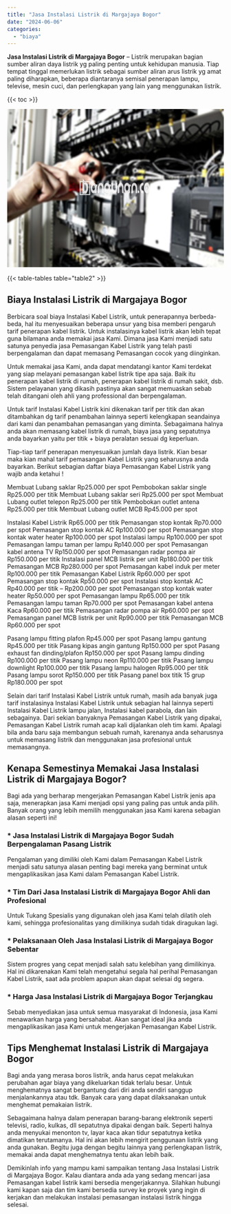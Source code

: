 ```yaml
---
title: "Jasa Instalasi Listrik di Margajaya Bogor"
date: "2024-06-06"
categories: 
  - "biaya"
---
```


**Jasa Instalasi Listrik di Margajaya Bogor** – Listrik merupakan bagian sumber aliran daya listrik yg paling penting untuk kehidupan manusia. Tiap tempat tinggal memerlukan listrik sebagai sumber aliran arus listrik yg amat paling diharapkan, beberapa diantaranya semisal penerapan lampu, televise, mesin cuci, dan perlengkapan yang lain yang menggunakan listrik.

{{< toc >}}

![Jasa Instalasi Listrik di Margajaya Bogor](/images/instalasi-listrik-murah43.png)

{{< table-tables table="table2" >}}

## Biaya Instalasi Listrik di Margajaya Bogor

Berbicara soal biaya Instalasi Kabel Listrik, untuk penerapannya berbeda-beda, hal itu menyesuaikan beberapa unsur yang bisa memberi pengaruh tarif penerapan kabel listrik. Untuk instalasinya kabel listrik akan lebih tepat guna bilamana anda memakai jasa Kami. Dimana jasa Kami menjadi satu satunya penyedia jasa Pemasangan Kabel Listrik yang telah pasti berpengalaman dan dapat memasang Pemasangan cocok yang diinginkan.

Untuk memakai jasa Kami, anda dapat mendatangi kantor Kami terdekat yang siap melayani pemasangan kabel listrik tipe apa saja. Baik itu penerapan kabel listrik di rumah, penerapan kabel listrik di rumah sakit, dsb. Sistem pelayanan yang dikasih pastinya akan sangat memuaskan sebab telah ditangani oleh ahli yang professional dan berpengalaman.

Untuk tarif Instalasi Kabel Listrik kini dikenakan tarif per titik dan akan ditambahkan dg tarif penambahan lainnya seperti kelengkapan seandainya dari kami dan penambahan pemasangan yang diminta. Sebagaimana halnya anda akan memasang kabel listrik di rumah, biaya jasa yang sepatutnya anda bayarkan yaitu per titik + biaya peralatan sesuai dg keperluan.

Tiap-tiap tarif penerapan menyesuaikan jumlah daya listrik. Kian besar maka kian mahal tarif pemasangan Kabel Listrik yang seharusnya anda bayarkan. Berikut sebagian daftar biaya Pemasangan Kabel Listrik yang wajib anda ketahui !

Membuat Lubang saklar Rp25.000 per spot Pembobokan saklar single Rp25.000 per titik Membuat Lubang saklar seri Rp25.000 per spot Membuat Lubang outlet telepon Rp25.000 per titik Pembobokan outlet antena Rp25.000 per titik Membuat Lubang outlet MCB Rp45.000 per spot

Instalasi Kabel Listrik Rp65.000 per titik Pemasangan stop kontak Rp70.000 per spot Pemasangan stop kontak AC Rp100.000 per spot Pemasangan stop kontak water heater Rp100.000 per spot Instalasi lampu Rp100.000 per spot Pemasangan lampu taman per lampu Rp140.000 per spot Pemasangan kabel antena TV Rp150.000 per spot Pemasangan radar pompa air Rp150.000 per titik Instalasi panel MCB listrik per unit Rp180.000 per titik Pemasangan MCB Rp280.000 per spot Pemasangan kabel induk per meter Rp100.000 per titik Pemasangan Kabel Listrik Rp60.000 per spot Pemasangan stop kontak Rp50.000 per spot Instalasi stop kontak AC Rp40.000 per titik – Rp200.000 per spot Pemasangan stop kontak water heater Rp50.000 per spot Pemasangan lampu Rp65.000 per titik Pemasangan lampu taman Rp70.000 per spot Pemasangan kabel antena Kaca Rp60.000 per titik Pemasangan radar pompa air Rp60.000 per spot Pemasangan panel MCB listrik per unit Rp90.000 per titik Pemasangan MCB Rp60.000 per spot

Pasang lampu fitting plafon Rp45.000 per spot Pasang lampu gantung Rp45.000 per titik Pasang kipas angin gantung Rp150.000 per spot Pasang exhaust fan dinding/plafon Rp150.000 per spot Pasang lampu dinding Rp100.000 per titik Pasang lampu neon Rp110.000 per titik Pasang lampu downlight Rp100.000 per titik Pasang lampu halogen Rp95.000 per titik Pasang lampu sorot Rp150.000 per titik Pasang panel box titik 15 grup Rp180.000 per spot

Selain dari tarif Instalasi Kabel Listrik untuk rumah, masih ada banyak juga tarif instalasinya Instalasi Kabel Listrik untuk sebagian hal lainnya seperti Instalasi Kabel Listrik lampu jalan, Instalasi kabel parabola, dan lain sebagainya. Dari sekian banyaknya Pemasangan Kabel Listrik yang dipakai, Pemasangan Kabel Listrik rumah acap kali dijalankan oleh tim kami. Apalagi bila anda baru saja membangun sebuah rumah, karenanya anda seharusnya untuk memasang listrik dan menggunakan jasa profesional untuk memasangnya.

## Kenapa Semestinya Memakai Jasa Instalasi Listrik di Margajaya Bogor?

Bagi ada yang berharap mengerjakan Pemasangan Kabel Listrik jenis apa saja, menerapkan jasa Kami menjadi opsi yang paling pas untuk anda pilih. Banyak orang yang lebih memilih menggunakan jasa Kami karena sebagian alasan seperti ini!

### \* Jasa Instalasi Listrik di Margajaya Bogor Sudah Berpengalaman Pasang Listrik

Pengalaman yang dimiliki oleh Kami dalam Pemasangan Kabel Listrik menjadi satu satunya alasan penting bagi mereka yang berminat untuk mengaplikasikan jasa Kami dalam Pemasangan Kabel Listrik.

### \* Tim Dari Jasa Instalasi Listrik di Margajaya Bogor Ahli dan Profesional

Untuk Tukang Spesialis yang digunakan oleh jasa Kami telah dilatih oleh kami, sehingga profesionalitas yang dimilikinya sudah tidak diragukan lagi.

### \* Pelaksanaan Oleh Jasa Instalasi Listrik di Margajaya Bogor Sebentar

Sistem progres yang cepat menjadi salah satu kelebihan yang dimilikinya. Hal ini dikarenakan Kami telah mengetahui segala hal perihal Pemasangan Kabel Listrik, saat ada problem apapun akan dapat selesai dg segera.

### \* Harga Jasa Instalasi Listrik di Margajaya Bogor Terjangkau

Sebab menyediakan jasa untuk semua masyarakat di Indonesia, jasa Kami menawarkan harga yang bersahabat. Akan sangat ideal jika anda mengaplikasikan jasa Kami untuk mengerjakan Pemasangan Kabel Listrik.

## Tips Menghemat Instalasi Listrik di Margajaya Bogor


Bagi anda yang merasa boros listrik, anda harus cepat melakukan perubahan agar biaya yang dikeluarkan tidak terlalu besar. Untuk menghematnya sangat bergantung dari diri anda sendiri sanggup menjalankannya atau tdk. Banyak cara yang dapat dilaksanakan untuk menghemat pemakaian listrik.

Sebagaimana halnya dalam penerapan barang-barang elektronik seperti televisi, radio, kulkas, dll sepatutnya dipakai dengan baik. Seperti halnya anda menyukai menonton tv, layar kaca akan tidur sepatutnya ketika dimatikan terutamanya. Hal ini akan lebih mengirit penggunaan listrik yang anda gunakan. Begitu juga dengan begitu lainnya yang perlengkapan listrik, memakai anda dapat menghematnya tentu akan lebih baik.

Demikinlah info yang mampu kami sampaikan tentang Jasa Instalasi Listrik di Margajaya Bogor. Kalau diantara anda ada yang sedang mencari jasa Pemasangan kabel listrik kami bersedia mengerjakannya. Silahkan hubungi kami kapan saja dan tim kami bersedia survey ke proyek yang ingin di kerjakan dan melakukan instalasi pemasangan instalasi listrik hingga selesai.
